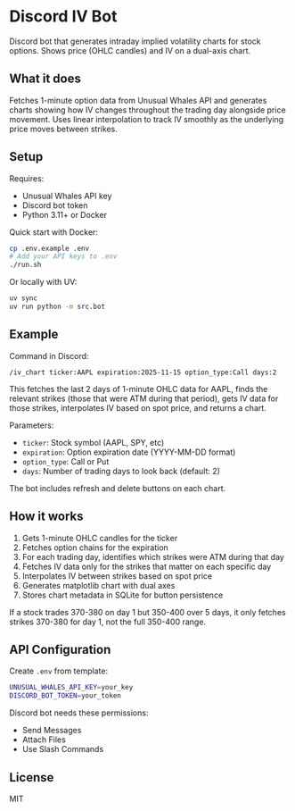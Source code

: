 # Discord IV Bot

Discord bot that generates intraday implied volatility charts for stock options. Shows price (OHLC candles) and IV on a dual-axis chart.

## What it does

Fetches 1-minute option data from Unusual Whales API and generates charts showing how IV changes throughout the trading day alongside price movement. Uses linear interpolation to track IV smoothly as the underlying price moves between strikes.

## Setup

Requires:
- Unusual Whales API key
- Discord bot token
- Python 3.11+ or Docker

Quick start with Docker:
```bash
cp .env.example .env
# Add your API keys to .env
./run.sh
```

Or locally with UV:
```bash
uv sync
uv run python -m src.bot
```

## Example

Command in Discord:
```
/iv_chart ticker:AAPL expiration:2025-11-15 option_type:Call days:2
```

This fetches the last 2 days of 1-minute OHLC data for AAPL, finds the relevant strikes (those that were ATM during that period), gets IV data for those strikes, interpolates IV based on spot price, and returns a chart.

Parameters:
- `ticker`: Stock symbol (AAPL, SPY, etc)
- `expiration`: Option expiration date (YYYY-MM-DD format)
- `option_type`: Call or Put
- `days`: Number of trading days to look back (default: 2)

The bot includes refresh and delete buttons on each chart.

## How it works

1. Gets 1-minute OHLC candles for the ticker
2. Fetches option chains for the expiration
3. For each trading day, identifies which strikes were ATM during that day
4. Fetches IV data only for the strikes that matter on each specific day
5. Interpolates IV between strikes based on spot price
6. Generates matplotlib chart with dual axes
7. Stores chart metadata in SQLite for button persistence

If a stock trades 370-380 on day 1 but 350-400 over 5 days, it only fetches strikes 370-380 for day 1, not the full 350-400 range.

## API Configuration

Create `.env` from template:
```bash
UNUSUAL_WHALES_API_KEY=your_key
DISCORD_BOT_TOKEN=your_token
```

Discord bot needs these permissions:
- Send Messages
- Attach Files
- Use Slash Commands

## License

MIT
